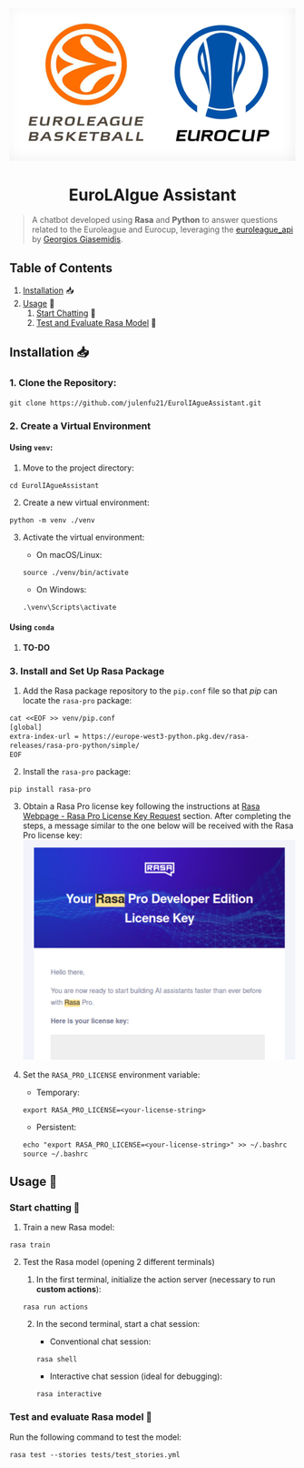 <div align="center">
    <img src="images/euroleague_eurocup_logo.png" alt="EuroLAIgue Assistant Logo">
</div>
<h1 align="center">
    EuroLAIgue Assistant
</h1>

> A chatbot developed using **Rasa** and **Python** to answer questions related to the Euroleague and Eurocup, 
> leveraging the [euroleague_api](https://github.com/giasemidis/euroleague_api) by
> [Georgios Giasemidis](https://github.com/giasemidis).

## Table of Contents
1. [Installation](#installation-) 📥
2. [Usage](#usage-) 🔨 ️
   1. [Start Chatting](#start-chatting-) 💬
   2. [Test and Evaluate Rasa Model](#test-and-evaluate-rasa-model-) 🧪

## Installation 📥

### 1. Clone the Repository:
```shell
git clone https://github.com/julenfu21/EurolIAgueAssistant.git
```

### 2. Create a Virtual Environment

#### Using `venv`:
   1. Move to the project directory: 
   ```shell
   cd EurolIAgueAssistant
   ```
      
   2. Create a new virtual environment:
   ```shell
   python -m venv ./venv
   ```
      
   3. Activate the virtual environment:
      - On macOS/Linux:
      ```shell
      source ./venv/bin/activate
      ```
      
      - On Windows:
      ```shell
      .\venv\Scripts\activate
      ```
     
#### Using `conda`
   1. **TO-DO**

### 3. Install and Set Up Rasa Package
   1. Add the Rasa package repository to the `pip.conf` file so that *pip* can locate the `rasa-pro` package:
   ```shell
   cat <<EOF >> venv/pip.conf
   [global]
   extra-index-url = https://europe-west3-python.pkg.dev/rasa-releases/rasa-pro-python/simple/
   EOF
   ```

   2. Install the `rasa-pro` package:
   ```shell
   pip install rasa-pro
   ```   

   3. Obtain a Rasa Pro license key following the instructions at 
   [Rasa Webpage - Rasa Pro License Key Request](https://rasa.com/rasa-pro-developer-edition-license-key-request/)
   section. After completing the steps, a message similar to the one below will be received with the Rasa Pro license
   key:
   ![Rasa license mail sample](images/rasa_license_mail_sample.png)
   
   4. Set the `RASA_PRO_LICENSE` environment variable:
      - Temporary:
      ```shell
      export RASA_PRO_LICENSE=<your-license-string>
      ```
      
      - Persistent:
      ```shell
      echo "export RASA_PRO_LICENSE=<your-license-string>" >> ~/.bashrc
      source ~/.bashrc
      ```

## Usage 🔨

### Start chatting 💬

1. Train a new Rasa model:
```shell
rasa train
```

2. Test the Rasa model (opening 2 different terminals)
   1. In the first terminal, initialize the action server (necessary to run **custom actions**):
   ```shell
   rasa run actions
   ```
   
   2. In the second terminal, start a chat session:
      - Conventional chat session:
      ```shell
      rasa shell
      ```
      
      - Interactive chat session (ideal for debugging):
      ```shell
      rasa interactive
      ```

### Test and evaluate Rasa model 🧪

Run the following command to test the model:

```shell
rasa test --stories tests/test_stories.yml 
```